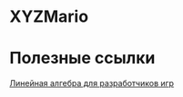 # XYZMario


# Полезные ссылки
[Линейная алгебра для разработчиков игр](https://habr.com/ru/articles/131931/)
